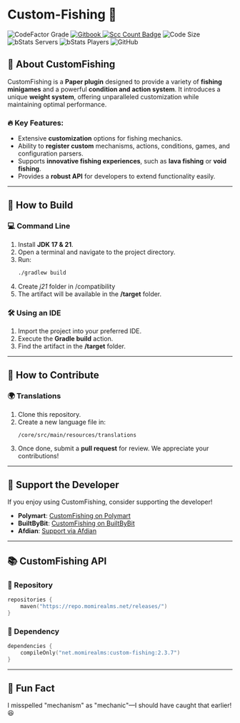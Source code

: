 # Custom-Fishing 🎣

![CodeFactor Grade](https://img.shields.io/codefactor/grade/github/Xiao-MoMi/Custom-Fishing)
<a href="https://mo-mi.gitbook.io/xiaomomi-plugins/plugin-wiki/customfishing" alt="GitBook">
<img src="https://img.shields.io/badge/docs-gitbook-brightgreen" alt="Gitbook"/>
</a>
[![Scc Count Badge](https://sloc.xyz/github/Xiao-MoMi/Custom-Fishing/?category=codes)](https://github.com/Xiao-MoMi/Custom-Fishing/)
![Code Size](https://img.shields.io/github/languages/code-size/Xiao-MoMi/Custom-Fishing)
![bStats Servers](https://img.shields.io/bstats/servers/16648)
![bStats Players](https://img.shields.io/bstats/players/16648)
![GitHub](https://img.shields.io/github/license/Xiao-MoMi/Custom-Fishing)

## 📌 About CustomFishing
CustomFishing is a **Paper plugin** designed to provide a variety of **fishing minigames** and a powerful **condition and action system**. It introduces a unique **weight system**, offering unparalleled customization while maintaining optimal performance.

### 🔥 Key Features:
- Extensive **customization** options for fishing mechanics.
- Ability to **register custom** mechanisms, actions, conditions, games, and configuration parsers.
- Supports **innovative fishing experiences**, such as **lava fishing** or **void fishing**.
- Provides a **robust API** for developers to extend functionality easily.

---
## 🔧 How to Build

### 💻 Command Line
1. Install **JDK 17 & 21**.
2. Open a terminal and navigate to the project directory.
3. Run:
   ```sh
   ./gradlew build
   ```
4. Create *j21* folder in /compatibility
4. The artifact will be available in the **/target** folder.

### 🛠️ Using an IDE
1. Import the project into your preferred IDE.
2. Execute the **Gradle build** action.
3. Find the artifact in the **/target** folder.

---
## 🤝 How to Contribute

### 🌍 Translations
1. Clone this repository.
2. Create a new language file in:
   ```
   /core/src/main/resources/translations
   ```
3. Once done, submit a **pull request** for review. We appreciate your contributions!

---
## 💖 Support the Developer
If you enjoy using CustomFishing, consider supporting the developer!

- **Polymart**: [CustomFishing on Polymart](https://polymart.org/resource/customfishing.2723/)
- **BuiltByBit**: [CustomFishing on BuiltByBit](https://builtbybit.com/resources/customfishing.36361/)
- **Afdian**: [Support via Afdian](https://afdian.com/@xiaomomi/)

---
## 📚 CustomFishing API

### 📌 Repository
```kotlin
repositories {
    maven("https://repo.momirealms.net/releases/")
}
```

### 📌 Dependency
```kotlin
dependencies {
    compileOnly("net.momirealms:custom-fishing:2.3.7")
}
```

---
## 🎉 Fun Fact
I misspelled "mechanism" as "mechanic"—I should have caught that earlier! 😆

